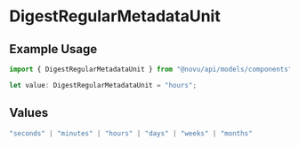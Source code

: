 # DigestRegularMetadataUnit

## Example Usage

```typescript
import { DigestRegularMetadataUnit } from "@novu/api/models/components";

let value: DigestRegularMetadataUnit = "hours";
```

## Values

```typescript
"seconds" | "minutes" | "hours" | "days" | "weeks" | "months"
```